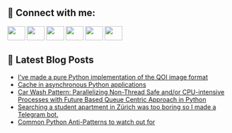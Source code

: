 ## 🔎 Connect with me:
[<img height="32" width="40" src="https://cdn.jsdelivr.net/npm/simple-icons@v5/icons/telegram.svg" />](https://t.me/bullbesh)
[<img height="32" width="40" src="https://cdn.jsdelivr.net/npm/simple-icons@v5/icons/vk.svg" />](https://vk.com/bullbesh)
[<img height="32" width="40" src="https://cdn.jsdelivr.net/npm/simple-icons@v5/icons/twitter.svg" />](https://twitter.com/bullbesh1)
[<img height="32" width="40" src="https://cdn.jsdelivr.net/npm/simple-icons@v5/icons/instagram.svg" />](https://www.instagram.com/bullbesh)
[<img height="32" width="40" src="https://cdn.jsdelivr.net/npm/simple-icons@v5/icons/reddit.svg" />](https://www.reddit.com/user/bullbesh)
[<img height="32" width="40" src="https://cdn.jsdelivr.net/npm/simple-icons@v5/icons/youtube.svg" />](https://www.youtube.com/channel/UCtfjRs6uzgq5mfm8S06WTcg)

## 📕 Latest Blog Posts
<!-- BLOG-POST-LIST:START -->
- [I&#39;ve made a pure Python implementation of the QOI image format](https://www.reddit.com/r/Python/comments/u9k3i3/ive_made_a_pure_python_implementation_of_the_qoi/)
- [Cache in asynchronous Python applications](https://www.reddit.com/r/Python/comments/u9ihvl/cache_in_asynchronous_python_applications/)
- [Car Wash Pattern: Parallelizing Non-Thread Safe and/or CPU-intensive Processes with Future Based Queue Centric Approach in Python](https://www.reddit.com/r/Python/comments/u9hhmv/car_wash_pattern_parallelizing_nonthread_safe/)
- [Searching a student apartment in Zürich was too boring so I made a Telegram bot.](https://www.reddit.com/r/Python/comments/u9g6jb/searching_a_student_apartment_in_zürich_was_too/)
- [Common Python Anti-Patterns to watch out for](https://www.reddit.com/r/Python/comments/u9g5r7/common_python_antipatterns_to_watch_out_for/)
<!-- BLOG-POST-LIST:END -->
